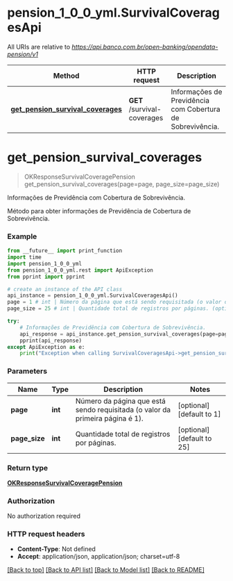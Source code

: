 # pension_1_0_0_yml.SurvivalCoveragesApi

All URIs are relative to *https://api.banco.com.br/open-banking/opendata-pension/v1*

Method | HTTP request | Description
------------- | ------------- | -------------
[**get_pension_survival_coverages**](SurvivalCoveragesApi.md#get_pension_survival_coverages) | **GET** /survival-coverages | Informações de Previdência com Cobertura de Sobrevivência.

# **get_pension_survival_coverages**
> OKResponseSurvivalCoveragePension get_pension_survival_coverages(page=page, page_size=page_size)

Informações de Previdência com Cobertura de Sobrevivência.

Método para obter informações de Previdência de Cobertura de Sobrevivência.

### Example
```python
from __future__ import print_function
import time
import pension_1_0_0_yml
from pension_1_0_0_yml.rest import ApiException
from pprint import pprint

# create an instance of the API class
api_instance = pension_1_0_0_yml.SurvivalCoveragesApi()
page = 1 # int | Número da página que está sendo requisitada (o valor da primeira página é 1). (optional) (default to 1)
page_size = 25 # int | Quantidade total de registros por páginas. (optional) (default to 25)

try:
    # Informações de Previdência com Cobertura de Sobrevivência.
    api_response = api_instance.get_pension_survival_coverages(page=page, page_size=page_size)
    pprint(api_response)
except ApiException as e:
    print("Exception when calling SurvivalCoveragesApi->get_pension_survival_coverages: %s\n" % e)
```

### Parameters

Name | Type | Description  | Notes
------------- | ------------- | ------------- | -------------
 **page** | **int**| Número da página que está sendo requisitada (o valor da primeira página é 1). | [optional] [default to 1]
 **page_size** | **int**| Quantidade total de registros por páginas. | [optional] [default to 25]

### Return type

[**OKResponseSurvivalCoveragePension**](OKResponseSurvivalCoveragePension.md)

### Authorization

No authorization required

### HTTP request headers

 - **Content-Type**: Not defined
 - **Accept**: application/json, application/json; charset=utf-8

[[Back to top]](#) [[Back to API list]](../README.md#documentation-for-api-endpoints) [[Back to Model list]](../README.md#documentation-for-models) [[Back to README]](../README.md)

